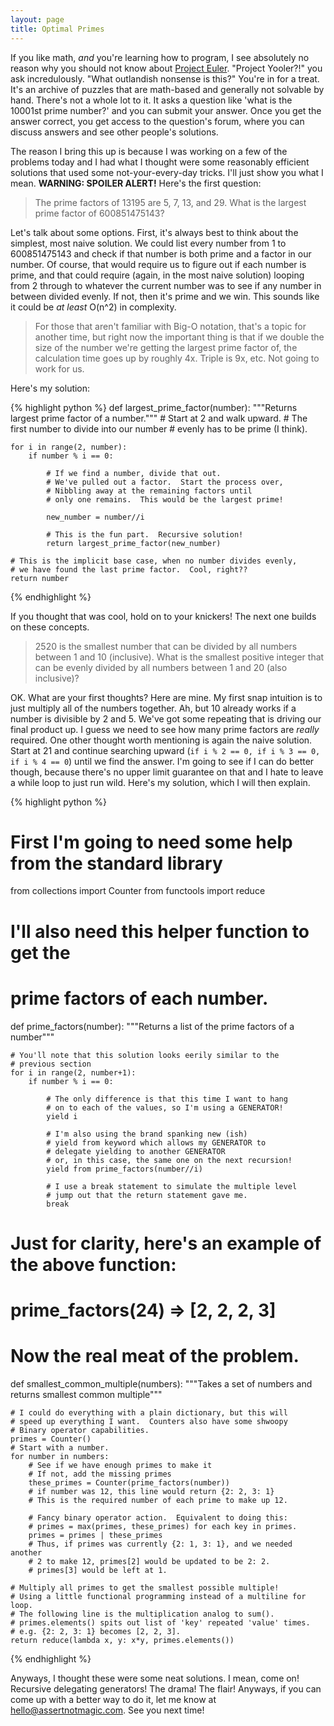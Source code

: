 ```yaml
---
layout: page
title: Optimal Primes
---
```

If you like math, *and* you're learning how to program, I see absolutely no reason why you should not know about [Project Euler](https://projecteuler.net).  "Project Yooler?!" you ask incredulously.  "What outlandish nonsense is this?"  You're in for a treat.  It's an archive of puzzles that are math-based and generally not solvable by hand.  There's not a whole lot to it.  It asks a question like 'what is the 10001st prime number?' and you can submit your answer.  Once you get the answer correct, you get access to the question's forum, where you can discuss answers and see other people's solutions.

The reason I bring this up is because I was working on a few of the problems today and I had what I thought were some reasonably efficient solutions that used some not-your-every-day tricks.  I'll just show you what I mean.  **WARNING: SPOILER ALERT!**  Here's the first question:

> The prime factors of 13195 are 5, 7, 13, and 29.  What is the largest prime factor of 600851475143?

Let's talk about some options.  First, it's always best to think about the simplest, most naive solution.  We could list every number from 1 to 600851475143 and check if that number is both prime and a factor in our number.  Of course, that would require us to figure out if each number is prime, and that could require (again, in the most naive solution) looping from 2 through to whatever the current number was to see if any number in between divided evenly.  If not, then it's prime and we win.  This sounds like it could be *at least* O(n^2) in complexity.  

> For those that aren't familiar with Big-O notation, that's a topic for another time, but right now the important thing is that if we double the size of the number we're getting the largest prime factor of, the calculation time goes up by roughly 4x.  Triple is 9x, etc.  Not going to work for us.

Here's my solution:

{% highlight python %}
def largest_prime_factor(number):
    """Returns largest prime factor of a number."""
    # Start at 2 and walk upward.
    # The first number to divide into our number 
    # evenly has to be prime (I think).

    for i in range(2, number):
        if number % i == 0:

            # If we find a number, divide that out.
            # We've pulled out a factor.  Start the process over,
            # Nibbling away at the remaining factors until
            # only one remains.  This would be the largest prime!

            new_number = number//i

            # This is the fun part.  Recursive solution!
            return largest_prime_factor(new_number)

    # This is the implicit base case, when no number divides evenly,
    # we have found the last prime factor.  Cool, right??
    return number
{% endhighlight %}

If you thought that was cool, hold on to your knickers!  The next one builds on these concepts.

> 2520 is the smallest number that can be divided by all numbers between 1 and 10 (inclusive).  What is the smallest positive integer that can be evenly divided by all numbers between 1 and 20 (also inclusive)?

OK.  What are your first thoughts?  Here are mine.  My first snap intuition is to just multiply all of the numbers together.  Ah, but 10 already works if a number is divisible by 2 and 5.  We've got some repeating that is driving our final product up.  I guess we need to see how many prime factors are *really* required.  One other thought worth mentioning is again the naive solution.  Start at 21 and continue searching upward (`if i % 2 == 0, if i % 3 == 0, if i % 4 == 0`) until we find the answer.  I'm going to see if I can do better though, because there's no upper limit guarantee on that and I hate to leave a while loop to just run wild.  Here's my solution, which I will then explain.

{% highlight python %}
# First I'm going to need some help from the standard library
from collections import Counter
from functools import reduce

# I'll also need this helper function to get the
# prime factors of each number.
def prime_factors(number):
    """Returns a list of the prime factors of a number"""

    # You'll note that this solution looks eerily similar to the
    # previous section
    for i in range(2, number+1):
        if number % i == 0:

            # The only difference is that this time I want to hang
            # on to each of the values, so I'm using a GENERATOR!
            yield i

            # I'm also using the brand spanking new (ish)
            # yield from keyword which allows my GENERATOR to
            # delegate yielding to another GENERATOR
            # or, in this case, the same one on the next recursion!
            yield from prime_factors(number//i)

            # I use a break statement to simulate the multiple level
            # jump out that the return statement gave me.
            break

# Just for clarity, here's an example of the above function:
# prime_factors(24) => <Generator> [2, 2, 2, 3]

# Now the real meat of the problem.
def smallest_common_multiple(numbers):
    """Takes a set of numbers and returns smallest common multiple"""

    # I could do everything with a plain dictionary, but this will
    # speed up everything I want.  Counters also have some shwoopy
    # Binary operator capabilities.
    primes = Counter()
    # Start with a number.
    for number in numbers:
        # See if we have enough primes to make it
        # If not, add the missing primes
        these_primes = Counter(prime_factors(number))
        # if number was 12, this line would return {2: 2, 3: 1}
        # This is the required number of each prime to make up 12.

        # Fancy binary operator action.  Equivalent to doing this:
        # primes = max(primes, these_primes) for each key in primes.
        primes = primes | these_primes
        # Thus, if primes was currently {2: 1, 3: 1}, and we needed another
        # 2 to make 12, primes[2] would be updated to be 2: 2.
        # primes[3] would be left at 1.

    # Multiply all primes to get the smallest possible multiple!
    # Using a little functional programming instead of a multiline for loop.
    # The following line is the multiplication analog to sum().
    # primes.elements() spits out list of 'key' repeated 'value' times.
    # e.g. {2: 2, 3: 1} becomes [2, 2, 3].
    return reduce(lambda x, y: x*y, primes.elements())

{% endhighlight %}

Anyways, I thought these were some neat solutions.  I mean, come on!  Recursive delegating generators!  The drama!  The flair!  Anyways, if you can come up with a better way to do it, let me know at hello@assertnotmagic.com.  See you next time!